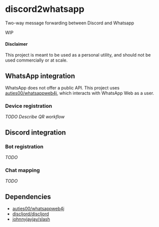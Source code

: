 # discord2whatsapp
Two-way message forwarding between Discord and Whatsapp

WIP

#### Disclaimer
This project is meant to be used as a personal utility, and should not be used commercially
or at scale.

## WhatsApp integration

WhatsApp does not offer a public API.  This project uses [auties00/whatsappweb4j](https://github.com/Auties00/WhatsappWeb4j),
which interacts with WhatsApp Web as a user.  

### Device registration

*TODO Describe QR workflow*

## Discord integration

### Bot registration
*TODO*

### Chat mapping

*TODO*

## Dependencies

* [auties00/whatsappweb4j](https://github.com/Auties00/WhatsappWeb4j)
* [discljord/discljord](https://github.com/discljord/discljord)
* [johnnyjayjay/slash](https://github.com/JohnnyJayJay/slash)
